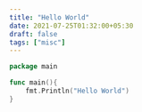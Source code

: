 ```yaml
---
title: "Hello World"
date: 2021-07-25T01:32:00+05:30
draft: false
tags: ["misc"]
---
```


```go
package main

func main(){
	fmt.Println("Hello World")
}
```
